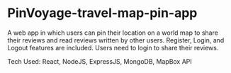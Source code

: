# PinVoyage-travel-map-pin-app

A web app in which users can pin their location on a
world map to share their reviews and read reviews written by other users. Register, Login, and Logout features are included.
Users need to login to share their reviews. 

Tech Used:
React,
NodeJS, 
ExpressJS,
MongoDB, 
MapBox API
